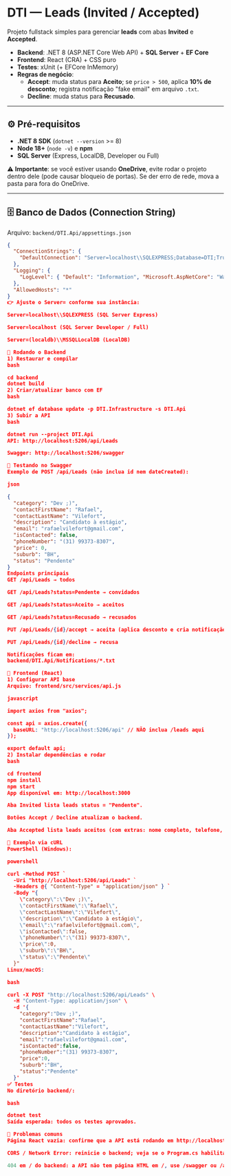# DTI — Leads (Invited / Accepted)

Projeto fullstack simples para gerenciar **leads** com abas **Invited** e **Accepted**.

- **Backend**: .NET 8 (ASP.NET Core Web API) + **SQL Server** + **EF Core**
- **Frontend**: React (CRA) + CSS puro
- **Testes**: xUnit (+ EFCore InMemory)
- **Regras de negócio**:
  - **Accept**: muda status para **Aceito**; se `price > 500`, aplica **10% de desconto**; registra notificação "fake email" em arquivo `.txt`.
  - **Decline**: muda status para **Recusado**.


---

## ⚙️ Pré-requisitos

- **.NET 8 SDK** (`dotnet --version` >= 8)
- **Node 18+** (`node -v`) e **npm**
- **SQL Server** (Express, LocalDB, Developer ou Full)

⚠️ **Importante**: se você estiver usando **OneDrive**, evite rodar o projeto dentro dele (pode causar bloqueio de portas). Se der erro de rede, mova a pasta para fora do OneDrive.

---

## 🗄️ Banco de Dados (Connection String)

Arquivo: `backend/DTI.Api/appsettings.json`

```json
{
  "ConnectionStrings": {
    "DefaultConnection": "Server=localhost\\SQLEXPRESS;Database=DTI;Trusted_Connection=True;TrustServerCertificate=True;"
  },
  "Logging": {
    "LogLevel": { "Default": "Information", "Microsoft.AspNetCore": "Warning" }
  },
  "AllowedHosts": "*"
}
👉 Ajuste o Server= conforme sua instância:

Server=localhost\\SQLEXPRESS (SQL Server Express)

Server=localhost (SQL Server Developer / Full)

Server=(localdb)\\MSSQLLocalDB (LocalDB)

🚀 Rodando o Backend
1) Restaurar e compilar
bash

cd backend
dotnet build
2) Criar/atualizar banco com EF
bash

dotnet ef database update -p DTI.Infrastructure -s DTI.Api
3) Subir a API
bash

dotnet run --project DTI.Api
API: http://localhost:5206/api/Leads

Swagger: http://localhost:5206/swagger

🧪 Testando no Swagger
Exemplo de POST /api/Leads (não inclua id nem dateCreated):

json

{
  "category": "Dev ;)",
  "contactFirstName": "Rafael",
  "contactLastName": "Vilefort",
  "description": "Candidato à estágio",
  "email": "rafaelvilefort@gmail.com",
  "isContacted": false,
  "phoneNumber": "(31) 99373-8307",
  "price": 0,
  "suburb": "BH",
  "status": "Pendente"
}
Endpoints principais
GET /api/Leads → todos

GET /api/Leads?status=Pendente → convidados

GET /api/Leads?status=Aceito → aceitos

GET /api/Leads?status=Recusado → recusados

PUT /api/Leads/{id}/accept → aceita (aplica desconto e cria notificação .txt)

PUT /api/Leads/{id}/decline → recusa

Notificações ficam em:
backend/DTI.Api/Notifications/*.txt

🎨 Frontend (React)
1) Configurar API base
Arquivo: frontend/src/services/api.js

javascript

import axios from "axios";

const api = axios.create({
  baseURL: "http://localhost:5206/api" // NÃO inclua /leads aqui
});

export default api;
2) Instalar dependências e rodar
bash

cd frontend
npm install
npm start
App disponível em: http://localhost:3000

Aba Invited lista leads status = "Pendente".

Botões Accept / Decline atualizam o backend.

Aba Accepted lista leads aceitos (com extras: nome completo, telefone, email).

🔧 Exemplo via cURL
PowerShell (Windows):

powershell

curl -Method POST `
  -Uri "http://localhost:5206/api/Leads" `
  -Headers @{ "Content-Type" = "application/json" } `
  -Body "{
    \"category\":\"Dev ;)\",
    \"contactFirstName\":\"Rafael\",
    \"contactLastName\":\"Vilefort\",
    \"description\":\"Candidato à estágio\",
    \"email\":\"rafaelvilefort@gmail.com\",
    \"isContacted\":false,
    \"phoneNumber\":\"(31) 99373-8307\",
    \"price\":0,
    \"suburb\":\"BH\",
    \"status\":\"Pendente\"
  }"
Linux/macOS:

bash

curl -X POST "http://localhost:5206/api/Leads" \
  -H "Content-Type: application/json" \
  -d '{
    "category":"Dev ;)",
    "contactFirstName":"Rafael",
    "contactLastName":"Vilefort",
    "description":"Candidato à estágio",
    "email":"rafaelvilefort@gmail.com",
    "isContacted":false,
    "phoneNumber":"(31) 99373-8307",
    "price":0,
    "suburb":"BH",
    "status":"Pendente"
  }'
✅ Testes
No diretório backend/:

bash

dotnet test
Saída esperada: todos os testes aprovados.

🐛 Problemas comuns
Página React vazia: confirme que a API está rodando em http://localhost:5206 e que frontend/src/services/api.js tem baseURL: "http://localhost:5206/api".

CORS / Network Error: reinicie o backend; veja se o Program.cs habilita CORS.

404 em / do backend: a API não tem página HTML em /, use /swagger ou /api/Leads.
